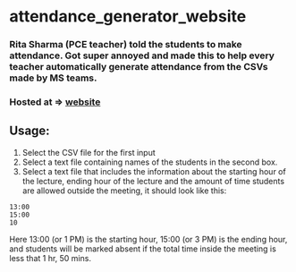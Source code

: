 # attendance_generator_website

### Rita Sharma (PCE teacher) told the students to make attendance. Got super annoyed and made this to help every teacher automatically generate attendance from the CSVs made by MS teams.
### Hosted at => [website](https://vedant-attendance-gen.glitch.me/)

## Usage:
1) Select the CSV file for the first input
2) Select a text file containing names of the students in the second box.
3) Select a text file that includes the information about the starting hour of the lecture, ending hour of the lecture and the amount of time students are allowed outside the meeting, it should look like this:
  ```
  13:00
  15:00
  10
  ```
  Here 13:00 (or 1 PM) is the starting hour, 15:00 (or 3 PM) is the ending hour, and students will be marked absent if the total time inside the meeting is less that 1 hr, 50 mins.
 
